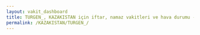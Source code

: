 ```yaml
---
layout: vakit_dashboard
title: TURGEN_, KAZAKISTAN için iftar, namaz vakitleri ve hava durumu - ilçe/eyalet seç
permalink: /KAZAKISTAN/TURGEN_/
---
```


<script type="text/javascript">
  var GLOBAL_COUNTRY = 'KAZAKISTAN';
  var GLOBAL_CITY = 'TURGEN_';
  var GLOBAL_STATE = '';
  var lat = 72;
  var lon = 21;
</script>
